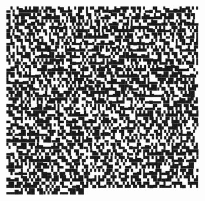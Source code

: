 ▃▚▝▆▟▟▟▉▞▟▜▅▝▇▃▙▝▐▛▐▝▚▟▜▟▄▟▆▜▛▝▊▜▝▃▄▜▃▝▆▃▅▟▆▜▞▝▇▝▆▜▛▜▟▞▚▟▇▟▅▝▚▜▄▜▅▝▊▝▞▃▆▞▜▝▜▃▚▟▊▟▆▃▙▟▜▟▉▝▊▝▉▜▟▝▟▟▛▃▅▜▟▞▝▞▜▞▞▝▛▟▞▟▐▝█▝▞▃▅▞▚▟▐▝▚▝▚▟▇▃▟▞▅▞▟▜▅▟▃▟▚▜▄▝▜▞▙▞▄▝▛▛▇▜▝▞▟▟▄▞▜▟▐▜▟▜▙▟▟▟▛▜▜▜▅▞▟▟▃▞▛▟▅▝▞▟█▞▅▞▚▜▜▝▃▝▐▝▜▃▛▃▜▟▊▟▇▟▟▟▆▝▚▟▞▟▇▝▃▞▆▝▉▜▝▃▜▝█▞▃▟▐▃▙▝▜▝▜▞▜▟▄▝▊▟▝▟▞▟▃▞▆▃▞▃▆▃▆▞▜▝▜▟▄▟▄▃▟▞▝▜▅▝▐▝▉▃▛▟▉▝▐▝▊▝▅▜▙▟█▃▛▝▐▟▅▃▙▞▃▟▊▛▐▞▆▜▞▞▙▃▟▟▞▝▟▞▟▝▅▝▜▃▟▃▛▞▟▝▜▟█▝▃▟▅▟▊▟▟▞▜▟▃▜▞▃▆▜▅▃▞▞▚▟█▟▆▃▅▟▝▝█▝▜▝▉▝▄▞▚▜▜▝▟▞▃▝▟▞▞▟▟▛▇▜▝▜▄▃▞▞▟▟▃▟▐▟▆▟▉▝▐▜▞▝▜▛▇▜▃▛▇▝▉▞▅▟▐▃▆▜▝▞▜▝▚▟▉▃▟▟▆▃▜▃▝▟▆▝▊▟▆▜▞▜▅▞▟▞▟▟▟▝▟▟▅▟▇▛▇▃▃▞▚▛▇▝▊▟▟▃▄▞▙▜▛▝▛▝▉▜▛▟▃▟▝▟█▞▜▞▙▟▟▟▅▞▄▟▝▜▅▟▊▟▇▜▄▃▅▞▙▃▆▃▄▞▟▝▆▝▇▝▝▞▜▞▟▜▛▞▆▞▅▃▚▟▇▃▆▞▟▜▙▟▐▃▃▜▛▟▉▟▜▟▞▟▅▞▙▜▅▜▙▃▚▜▝▟▞▝▝▟▞▟▅▛▇▞▛▟▄▟▄▝█▛▇▃▞▜▜▟▉▞▅▝▅▝▅▟▐▟▛▞▛▟█▝▉▞▆▃▟▃▜▜▅▜▛▟▚▝▜▟▛▜▜▜▃▟▉▜▞▝▇▟▟▃▙▃▃▞▙▜▃▝▟▟█▝▜▛▐▞▟▝▐▜▝▟▇▜▛▜▝▟▊▝▚▃▜▟▇▞▄▃▙▟▝▜▝▞▛▃▄▃▃▜▟▝▄▟▇▟▛▟▜▜▅▜▟▞▃▟▊▟▆▟▐▝▄▟▞▃▝▞▝▟▐▝▐▟▜▝▅▃▟▞▃▞▃▃▛▃▝▜▅▜▜▝▊▜▅▜▙▝▜▝▇▟█▜▛▃▃▜▅▝▟▟▆▃▙▝▃▞▟▃▝▝▜▟▃▝▐▟▟▟█▝▉▞▟▟▟▜▞▜▙▟▃▝▛▜▝▝▝▟▆▟▛▝▜▃▚▃▆▞▜▃▅▟▝▟▇▞▆▝▚▜▄▞▄▝▊▜▟▝▄▛▐▟▞▟▞▝▇▃▛▜▅▞▙▞▞▜▟▜▝▝▅▝▜▟▅▞▙▞▄▟▝▞▞▃▞▃▟▃▛▞▜▃▛▝█▞▚▟█▜▝▃▝▞▟▞▃▟▊▟▇▟▃▃▜▛▐▟▚▟▇▟▆▝▞▟▊▟▅▞▛▝▊▝▛▃▚▃▛▃▜▟▝▞▟▞▟▃▆▞▅▟▆▟▅▟▅▜▝▟▉▃▆▝▚▃▜▟▐▟▆▝▛▝▃▝▚▃▚▜▟▞▞▝▅▝▝▞▝▟▚▝▐▃▛▟▚▝▚▟█▝▛▟▅▃▃▟▟▜▄▜▛▝▉▃▜▝▅▜▝▝▊▜▃▝▄▃▛▃▅▞▟▝▜▝▐▟▛▟▄▝▟▃▄▝▆▃▛▃▛▞▚▞▟▜▚▝▊▝▊▃▝▝▆▞▙▟▚▜▄▞▚▃▚▛▐▜▟▟▅▛▇▟▜▟▅▜▛▜▜▝▄▜▟▜▙▟▟▟▉▃▞▜▙▝▄▟▚▞▝▜▛▃▛▟▝▞▛▞▆▟▅▞▜▝▐▟▊▞▜▃▆▞▃▟▞▟▉▟▟▝▐▝▟▛▇▞▞▜▃▝▜▞▛▝▅▝▞▃▞▜▅▝▚▝▃▞▜▝▅▜▜▜▛▝▝▟▆▜▃▟▊▝▛▃▟▃▚▟▞▜▄▃▚▞▄▞▜▜▙▝▟▞▝▝▝▟▛▞▚▃▛▝▃▟▐▃▅▟▜▃▅▜▟▝▛▟▊▝▅▃▅▝▇▞▞▟▞▜▛▟▊▜▙▞▟▟▊▜▄▟▐▟▚▞▛▝▅▛▐▜▙▝▚▝▉▟▄▟▛▝▞▝▜▝▟▟▉▟▛▟▇▟▛▞▚▞▞▃▜▃▝▃▄▜▟▝▄▜▃▞▛▞▙▞▟▞▙▜▟▜▄▟▚▟▃▞▛▜▄▝▛▜▃▃▆▟▝▟▉▝▉▞▞▟▛▃▃▜▉▜▉
